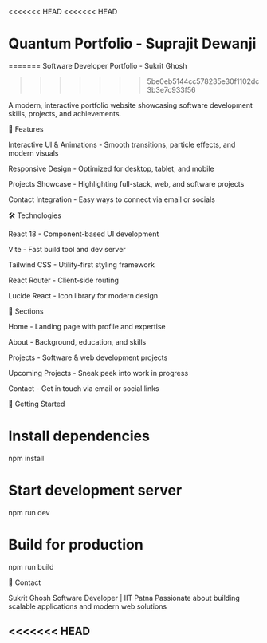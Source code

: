 <<<<<<< HEAD
<<<<<<< HEAD
# Quantum Portfolio - Suprajit Dewanji
=======
Software Developer Portfolio - Sukrit Ghosh
>>>>>>> 5be0eb5144cc578235e30f1102dc3b3e7c933f56

A modern, interactive portfolio website showcasing software development skills, projects, and achievements.

🚀 Features

Interactive UI & Animations - Smooth transitions, particle effects, and modern visuals

Responsive Design - Optimized for desktop, tablet, and mobile

Projects Showcase - Highlighting full-stack, web, and software projects

Contact Integration - Easy ways to connect via email or socials

🛠️ Technologies

React 18 - Component-based UI development

Vite - Fast build tool and dev server

Tailwind CSS - Utility-first styling framework

React Router - Client-side routing

Lucide React - Icon library for modern design

🎯 Sections

Home - Landing page with profile and expertise

About - Background, education, and skills

Projects - Software & web development projects

Upcoming Projects - Sneak peek into work in progress

Contact - Get in touch via email or social links

🚀 Getting Started
# Install dependencies
npm install

# Start development server
npm run dev

# Build for production
npm run build

📧 Contact

Sukrit Ghosh
Software Developer | IIT Patna
Passionate about building scalable applications and modern web solutions

<<<<<<< HEAD
---

